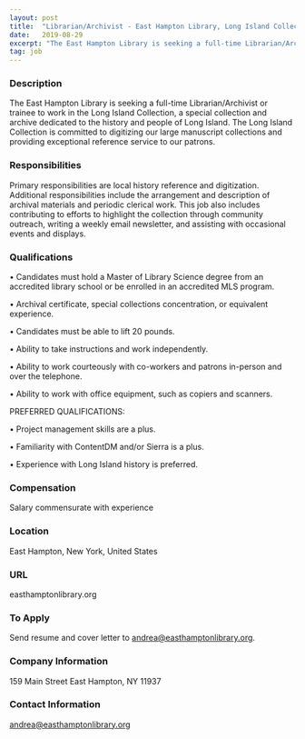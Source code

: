 ```yaml
---
layout: post
title:  "Librarian/Archivist - East Hampton Library, Long Island Collection"
date:   2019-08-29
excerpt: "The East Hampton Library is seeking a full-time Librarian/Archivist or trainee to work in the Long Island Collection, a special collection and archive dedicated to the history and people of Long Island. The Long Island Collection is committed to digitizing our large manuscript collections and providing exceptional reference service to..."
tag: job
---
```


### Description   

The East Hampton Library is seeking a full-time Librarian/Archivist or trainee to work in the Long Island Collection, a special collection and archive dedicated to the history and people of Long Island. The Long Island Collection is committed to digitizing our large manuscript collections and providing exceptional reference service to our patrons.  


### Responsibilities   

Primary responsibilities are local history reference and digitization. Additional responsibilities include the arrangement and description of archival materials and periodic clerical work. This job also includes contributing to efforts to highlight the collection through community outreach, writing a weekly email newsletter, and assisting with occasional events and displays.


### Qualifications   


• 	Candidates must hold a Master of Library Science degree from an accredited library school or be enrolled in an accredited MLS program.

• 	Archival certificate, special collections concentration, or equivalent experience.

• 	Candidates must be able to lift 20 pounds.

• 	Ability to take instructions and work independently.

• 	Ability to work courteously with co-workers and patrons in-person and over the telephone.

• 	Ability to work with office equipment, such as copiers and scanners.

PREFERRED QUALIFICATIONS:

• 	Project management skills are a plus.

• 	Familiarity with ContentDM and/or Sierra is a plus.

• 	Experience with Long Island history is preferred. 



### Compensation   

Salary commensurate with experience


### Location   

East Hampton, New York, United States


### URL   

easthamptonlibrary.org

### To Apply   

Send resume and cover letter to andrea@easthamptonlibrary.org. 


### Company Information   

159 Main Street East Hampton, NY 11937


### Contact Information   

andrea@easthamptonlibrary.org

